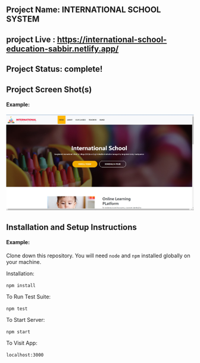 ## Project Name: INTERNATIONAL SCHOOL SYSTEM
## project Live : https://international-school-education-sabbir.netlify.app/


## Project Status: complete!



## Project Screen Shot(s)

#### Example:   

![alt text](https://github.com/coderSabbirr/react-app/blob/main/Screenshot_134.jpg)

## Installation and Setup Instructions

#### Example:  

Clone down this repository. You will need `node` and `npm` installed globally on your machine.  

Installation:

`npm install`  

To Run Test Suite:  

`npm test`  

To Start Server:

`npm start`  

To Visit App:

`localhost:3000`  

